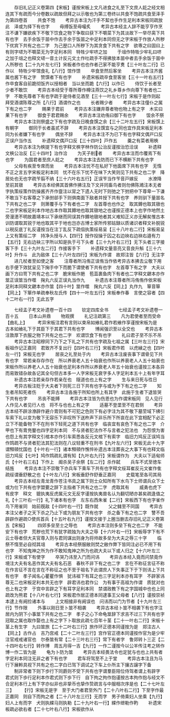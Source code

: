 <!-- { "loadSidebar": true } -->
　　存旧礼记正义卷第四【宋板】谨按宋板上文凡进食之礼至下文庶人龁之经文相连其下有疏而今分卷数以疏故但拜之以示敬也为第三卷终以共食不饱疏共食至泽手为第四卷首
　　共食不饱
　　考异古本注为汗手不絜也手作生足利本宋板同疏放此　泽或为择下有也字
　　毋搏饭至毋嘬炙
　　考异古本经主人辞不能亨亨作烹注不谦下嫌欲疾下不敬下饮食之物下争取曰获下不嚼菜下为其淡故下一举尽脔下共有也字　去手余饭于噐中作去手余于饭噐之中足利本同但无之字宋板于作放人所秽下优宾下共有之也二字　为己歴口人所秽下为其贪食下共有之字　欲専之曰固曰上有则字嚃为不嚼菜无为字足利本同　特牲少牢哜之加
　　于俎作特牲少牢礼曰哜之加于俎之也释文嚃一音土计反元文土作吐疏手不得拂放本噐中者去手余饭于噐中人所秽也【二十九叶左七行】宋板者作也也作者己家不能亨煑【三十叶左二行】已作以　特牲少牢馆食礼【八行】馆作馈
　　卒食至然后客坐
　　考异古本注齐酱属也酱下有之字　赞馔者下有也字
　　补遗宋板疏卒食至客坐【三十一叶右五行】作卒食客自前跪彻饭齐以授相者　当以坐而跪【六行】以作已
　　侍饮于长者至少者不敢饮
　　考异古本经受于尊所尊作樽注燕饮之礼乡尊乡作向尊下有者也二字　不敢先尊者下有也字疏于是侍者见酒至【三十一叶左七行】宋板于是作则起　拜受酒谓陈尊之所【八行】酒谓作之也
　　长者赐少者
　　考异古本注僮仆之属下有之也二字
　　赐果于君前
　　考异古本注嫌弃尊者物也物上有之字　木实曰果下有也字
　　御食于君君赐余
　　考异古本注劝侑曰御下有也字
　　馂余不祭
　　考异古本注则祭盛之下有也字疏及日晚食馔之余【三十二叶左五行】宋板馔上有朝字
　　御同于长者虽贰不辞
　　考异古本注馔宜与之同也宜作具宋板足利本同为长者嫌下有也字
　　偶坐不辞
　　考异古本注不为已下有也字释文偶戸口反正误户当作五
　　补遗释文偶戸口反【三十四叶】戸作五
　　羹之有菜者用梜
　　考异古本注为梜提下有也字释文梜字林作防公治反谨按治恐洽误
　　补遗释文梜公治反【三十四叶】治作洽
　　为天子削者
　　考异古本注而巾覆焉下有也字
　　为国君者至庶人龁之
　　考异古本注去防而已下不横断下共有也字
　　父母有疾至专席而坐
　　考异古本注忧不在私好下他面席下共有也字　无惰不正之言五字宋板足利本同　忧不在乐下忧不在味下大笑则见下共有之也二字　降居处也无也字疏苄翦不纳【三十六叶右五行】正误苄当作苄音戸嫁反
　　水潦降至前其镦
　　考异古本经佛其首佛作拂注及下文并同畜鸟者则勿佛陈澔注本无者字执策绥策作防操酱齐齐作韲注以冐之下遗人无时下则弛之下弣把中下尊卑一下谦不敢当下右客尊之下承弣郤手下则俱南面下敌者并授下共有也字　养则驯下量噐名下共有之也二字　则箫覆手与下有者也二字　左首尊也也作之　取其鐏也取其镦也二也字宋板足利本作地古本作取其鐏地也取其镦地之也谨按正德本上也字作地然土旁漫漶不明故嘉靖本以下承继而同误其作鐏地镦地者其义难知正义亦无解矣惟古本训防谓取其锐于地也取其平于地也岂亦古博士家所传邪姑録以质诸识者释文补脱锐以税反底丁礼反谨按当在注丁乱反下疏伹执策绥易呈【三十八叶右二行】宋板易呈上又有策绥二字　持净头授与人【四行】授作投操于囚之右边袂右边袂右邉有力【五行】无右边袂三字所以知是执于弓下头者【三十九叶右三行】无下头者三字接客下手【三十九叶左二行】作接客手下
　　补遗释文量音亮又音良升斛【三十六叶】升作斗　此为敌体【三十八叶左四行】宋板为作谓　故郑注皆【六行】无注字
　　进几杖者至如使之客
　　注尊者所冯侑正误侑当作依考异古本拂去尘敬下用右手便下效犹呈见下掬手中下而脆下谓使者下共有也字　左首尊下有之字　大夫以画下方曰笥下共有之也二字　脆宋板作脃　苞苴裹鱼肉下有者也二字释文齛本亦作筮正误筮当作噬　掬丸六反正误丸当作九
　　补遗古本注尊者所冯侑侑作依宋板足利本同释文齛本亦作筮【四十叶】筮作噬　掬丸六反【同上】丸作九　箪音箪【同上】下箪作单疏奉秋左氏传【四十一叶左五行】宋板奉作春　言使之容者【四十二叶右一行】无此五字









　　七经孟子考文补遗卷一百十四
　　钦定四库全书
　　七经孟子考文补遗卷一百十五
　　日本山井鼎
　　物观撰
　　礼记注疏第三
　　凡为君使者至而受命【曲礼上】
　　考异宋板注君有言则以束帛如飨礼君作若飨作享谨按宋板为是　古本如飨礼下于其臣下于其君下共有也字
　　博闻强识至以全交也
　　考异古本注敦厚下衣服之物下共有之也二字　欢谓饮食下有也字
　　礼曰君子至不乐不吊
　　考异古本注昭穆同下乃下之下礼之下共有也字疏及七祖之属【三叶左三行】宋板祖作记正嘉同　君致齐不复出行【四叶右三行】宋板君作若　以虎縁之也【四叶左一行】宋板无也字
　　居丧之礼至处于内
　　考异古本注废丧事下谓骨见下共有也字　常若亲存存作在　所以养衰老人五十始衰也作所以养衰老人人五十始衰也宋板作所以养老人人五十始衰也足利本作所以养衰老人年五十始衰也谨按三本各异而易致错杂故各记其全句但古本多一人字宋板无衰字多人字足利本五十上有年字耳
　　补遗古本注若亲存作若亲在也　隧道也也上有之字
　　生与来日死与徃日
　　考异古板注贬于大夫者下则死三日下共有也字与或为予下有之也二字
　　知生者吊知死者伤
　　考异古本注各施于所知也所上有其字　此施于生者下退皆哭下共有也字
　　吊丧不能赙
　　考异古本注皆为伤恩也为作谓宋板同　见人见行人作见人者见行人也　将不与也也上有之字
　　适墓不登垄至不在君侧
　　考异古本经不辟涂潦辟作避介胄则有不可犯之色则下有必字注为其不敬下墓茔域下绋引车索下礼以变为敬下无容乐下非叹所下送杵声下非乐所下所哀在此下宜相配下必正立下不能备物下不在刑书下轻死之道下共有也字　临丧宜有哀色下有之也二字　介甲也下有胄兠鍪也四字足利本同　不与贤者犯法作不与言者之犯法也　为怨恨为害也怨上有其字释文引棺本亦作引车索悉各反元文棺下有索字　临旧力鸠反正误鸠当作鸩疏不与贤者犯法其犯法则在八议轻重不在刑书【九叶左六行】宋板无此十九字　谓顦顇忧国也【十叶右一行】诸本顦顇作憔悴补遗古本注葬丧之大事下有也释文临旧力鸠反【七叶】鸠作鸩疏礼谓有知【九叶右九行】宋板谓作为　大夫以下适甸师氏【十叶右三右】下作上　阍杀吴子余祭【左二行】杀作弑
　　兵车不式至徳车结旌
　　考异古本注不崇敬下亦兵车下乘车下共有也字释文绥耳崔反元文崔作隹疏绥谓垂舒散之也【十叶左八行】宋板垂舒作舒垂正嘉同
　　史载笔至各司其局
　　考异古本经左青龙青作苍注书具之属下则士众知所有下水鸟下士师谓兵众下士或为仕下共有也字盟要之辞下主指者下共有之也二字　虎取其有
　　威勇也虎下有皮字　释文　貔执夷反虎属元文无反字谨按执夷兽名认为翻切陋亦甚矣疏逢值之礼【十三叶右一行】礼下诸本有也字　左东右西朱雀【二行】宋板西下有也字雀作鸟下用雀同　始前旣敌【十四叶右一行】既作就
　　父之雠至不同国
　　考异古本注父者子之天下杀之乃止下或为朋友下共有也字　杀之备下有之也二字　讐不吾辟辟作避疏○使呉首兵【十五叶右九行】谨按文接于上圈当删去存旧礼记正义卷第五【宋板】
　　四郊多垒至士之辱也
　　考异古本注则多垒下有之也二字　不能安下有也字　荒秽也荒下有犹字疏独为大夫之辱【十六叶右一行】宋板辱字下有不云士辱者但大夫官尊入则与君同谋出则身为将帅故多垒为大夫之辱三十字
　　临祭不惰至必自彻其俎
　　考异古本经祭服敝则焚之敝作弊下皆同注必已不用下有也字　不知鬼神之所为作不敢知鬼神之所为也疏大夫以下或人归之【十六叶左三行】宋板或下有使字
　　卒哭乃讳至入门而问讳
　　考异古本经入竟而问禁竟作境注大夫有名恶作其大夫有名石恶　春秋不非下有之也二字　言在不称征言征不称在作言征不言在言在不称征之也不至于祖名下此谓庶人下失事正下于下则讳上下共有也字　孝子闻名心瞿瞿作惧　犹讳祖下有耳之也三字足利本亦有耳字　不辟家讳尊无二也宋板足利本共无也字　辟君讳也君作公　为有事于高祖为作谓　质犹对也也上有之字　于宫中言辟之下有耳字足利本同　禁谓政教下有之字国城中也也上同疏改为熊君【十八叶右七行】宋板君作居正德本同逮事王父母者【八行】谨按崇祯本逮上有阙捡诸本与
　　上文相接非有阙误也　问讳而以门为节者【十九叶左三行】节作限
　　外事以刚日至卜筮不相袭
　　考异古本经卜筮不相袭下有也字注居内为阴下小事筮下共有之也二字　孝子之心下命龟筮辞下求吉不过三下共有也字　冠取之属也取作娶也上有之字下卜取放此疏七百年十茎【二十一叶右二行】宋板十茎上有生字　九曰筮旅【二十二叶右三行】旅作环正德本同谨按为是　郑注古人【同上】古作占　吉乃宫戒【二十二叶左三行】宫作官正德本同谨按作官为是少牢注官戒戒诸官也　尔泰筮有常【二十三叶右三行】常下有者字　鲁郊转卜三正【二十四叶右七行】转作博　周五月得一吉【九行】一作二谨按今以公羊传注考之转作博一作二皆为是
　　龟为卜防为筮
　　考异古本经畏法令也定犹与也也上共有者字足利本同注无非之者下有也字
　　君车将驾至不上于堂
　　考异古本注且为马行下展軨具视下共有之也二字白已驾下调试之下车上仆所主下攘古譲字下备
　　制非常者下则下歩行下同爵则不受下共有也字谓羣臣陪位侍驾者谓上有辟字　君式则下歩行足利本作君式则下歩下行　自下拘之拘作抱谨按古本拘作抱与经文不合足利本行上有下字亦似非也非挚币也挚作贽疏言与中服相次序是也【二十七叶左三】
　　【行】宋板无是字　至于大门者君至外门【二十八叶右二行】下至字作最正嘉同　则自下而拘之者【二十八叶左三行】无而字　男子倚乘妇人坐乘【九行】妇人上有而字　犬则执緤马则执勒【二十九叶右一行】緤作绁勒作靮
　　补遗宋板疏必欲右者【二十七叶右八行】宋板欲作从
